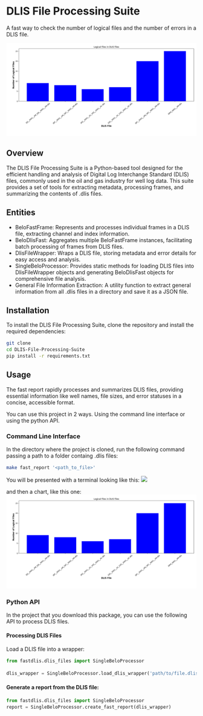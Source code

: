 
# DLIS File Processing Suite
A fast way to check the number of logical files and the number of errors in a DLIS file.

![](./acre_categoria_1.png)

## Overview
The DLIS File Processing Suite is a Python-based tool designed for the efficient handling and analysis of Digital Log Interchange Standard (DLIS) files, commonly used in the oil and gas industry for well log data. This suite provides a set of tools for extracting metadata, processing frames, and summarizing the contents of .dlis files.

## Entities
- BeloFastFrame: Represents and processes individual frames in a DLIS file, extracting channel and index information.
- BeloDlisFast: Aggregates multiple BeloFastFrame instances, facilitating batch processing of frames from DLIS files.
- DlisFileWrapper: Wraps a DLIS file, storing metadata and error details for easy access and analysis.
- SingleBeloProcessor: Provides static methods for loading DLIS files into DlisFileWrapper objects and generating BeloDlisFast objects for comprehensive file analysis.
- General File Information Extraction: A utility function to extract general information from all .dlis files in a directory and save it as a JSON file.

## Installation
To install the DLIS File Processing Suite, clone the repository and install the required dependencies:

```bash
git clone 
cd DLIS-File-Processing-Suite
pip install -r requirements.txt
```

## Usage

The fast report rapidly processes and summarizes DLIS files, providing essential information like well names, file sizes, and error statuses in a concise, accessible format.

You can use this project in 2 ways.
Using the command line interface or using the python API.

### Command Line Interface
In the directory where the project is cloned, run the following command passing a path to a folder containg .dlis files:

```bash	
make fast_report '<path_to_file>'
```
You will be presented with a terminal looking like this:
![](./print_terminal.png)

and then a chart, like this one:
![](./acre_categoria_1.png)

### Python API
In the project that you download this package, you can use the following API to process DLIS files.

#### Processing DLIS Files
Load a DLIS file into a wrapper:

```python	
from fastdlis.dlis_files import SingleBeloProcessor

dlis_wrapper = SingleBeloProcessor.load_dlis_wrapper('path/to/file.dlis')
```

#### Generate a report from the DLIS file:

```python	
from fastdlis.dlis_files import SingleBeloProcessor
report = SingleBeloProcessor.create_fast_report(dlis_wrapper)
```